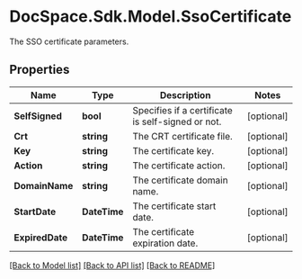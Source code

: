 # DocSpace.Sdk.Model.SsoCertificate
The SSO certificate parameters.

## Properties

Name | Type | Description | Notes
------------ | ------------- | ------------- | -------------
**SelfSigned** | **bool** | Specifies if a certificate is self-signed or not. | [optional] 
**Crt** | **string** | The CRT certificate file. | [optional] 
**Key** | **string** | The certificate key. | [optional] 
**Action** | **string** | The certificate action. | [optional] 
**DomainName** | **string** | The certificate domain name. | [optional] 
**StartDate** | **DateTime** | The certificate start date. | [optional] 
**ExpiredDate** | **DateTime** | The certificate expiration date. | [optional] 

[[Back to Model list]](../README.md#documentation-for-models) [[Back to API list]](../README.md#documentation-for-api-endpoints) [[Back to README]](../README.md)

